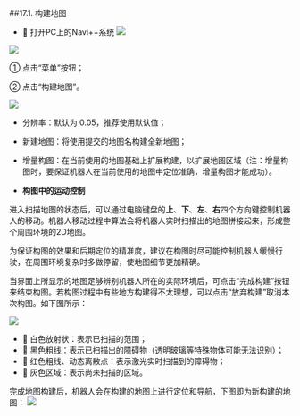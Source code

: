 ##17.1.	构建地图
* 	打开PC上的Navi++系统 ![](https://hbimg.huabanimg.com/a1f57be32169f25c60f9fd967229643cb64c2d7e46e8-YMM7OI_fw658)

![](https://hbimg.huabanimg.com/bd00a4419e172218e3d38d3fa0df2f6c7d7746bd7575-byqCG1_fw658)

①	点击“菜单”按钮；

②	点击“构建地图”。

![](https://hbimg.huabanimg.com/76c159f7cbe41b56ec82fdb0114f2ae631d8a4f93fc8-rSuBxW_fw658)

* 分辨率：默认为 0.05，推荐使用默认值；
* 新建地图：将使用提交的地图名构建全新地图；
* 增量构图：在当前使用的地图基础上扩展构建，以扩展地图区域（注：增量构图时，要保证机器人在当前使用的地图中定位准确，增量构图才能成功）。

* **构图中的运动控制**

进入扫描地图的状态后，可以通过电脑键盘的**上**、**下**、**左**、**右**四个方向键控制机器人的移动。机器人移动过程中算法会将机器人实时扫描出的地图拼接起来，形成整个周围环境的2D地图。

为保证构图的效果和后期定位的精准度，建议在构图时尽可能控制机器人缓慢行驶，在周围环境复杂时多做停留，使地图细节更加精确。

当界面上所显示的地图足够辨别机器人所在的实际环境后，可点击“完成构建”按钮来结束构图。若构图过程中有些地方构建得不太理想，可以点击“放弃构建”取消本次构图。如下图所示：

![](https://hbimg.huabanimg.com/d92d85d04313741afa194b62503821f071447dfc90a2-M8sw3B_fw658)
* 	白色放射状：表示已扫描的范围；
* 	黑色粗线：表示已扫描出的障碍物（透明玻璃等特殊物体可能无法识别）；
* 	红色粗线、动态离散点：表示激光实时扫描到的障碍物；
* 	灰色区域：表示尚未扫描的区域。

完成地图构建后，机器人会在构建的地图上进行定位和导航，下图即为新构建的地图：
![](https://hbimg.huabanimg.com/857b3c6cb99682c50d16956fec9ebd8c3a881240a934-MJ103V_fw658)
